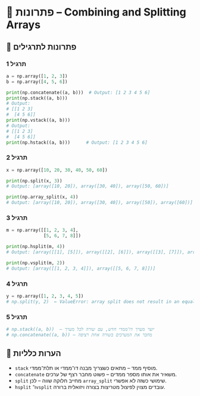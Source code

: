 # 📘 פתרונות – Combining and Splitting Arrays

## 🧪 פתרונות לתרגילים

### תרגיל 1
```python
a = np.array([1, 2, 3])
b = np.array([4, 5, 6])

print(np.concatenate((a, b)))  # Output: [1 2 3 4 5 6]
print(np.stack((a, b)))
# Output:
# [[1 2 3]
#  [4 5 6]]
print(np.vstack((a, b)))
# Output:
# [[1 2 3]
#  [4 5 6]]
print(np.hstack((a, b)))      # Output: [1 2 3 4 5 6]
```

### תרגיל 2
```python
x = np.array([10, 20, 30, 40, 50, 60])

print(np.split(x, 3))
# Output: [array([10, 20]), array([30, 40]), array([50, 60])]

print(np.array_split(x, 4))
# Output: [array([10, 20]), array([30, 40]), array([50]), array([60])]
```

### תרגיל 3
```python
m = np.array([[1, 2, 3, 4],
              [5, 6, 7, 8]])

print(np.hsplit(m, 4))
# Output: [array([[1], [5]]), array([[2], [6]]), array([[3], [7]]), array([[4], [8]])]

print(np.vsplit(m, 2))
# Output: [array([[1, 2, 3, 4]]), array([[5, 6, 7, 8]])]
```

### תרגיל 4
```python
y = np.array([1, 2, 3, 4, 5])
# np.split(y, 2)  ← ValueError: array split does not result in an equal division
```

### תרגיל 5
```python
# np.stack((a, b))  – יוצר מערך דו־ממדי חדש, עם שורה לכל מערך
# np.concatenate((a, b)) – מחבר את המערכים בשורה אחת רציפה
```

## 💬 הערות כלליות

* `stack` מוסיף ממד – מתאים כשצריך מבנה דו־ממדי או תלת־ממדי.
* `concatenate` משאיר את אותו מספר ממדים – פשוט מחבר רצף של ערכים.
* `split` מחייב חלוקה שווה – לכן `array_split` שימושי כשזה לא אפשרי.
* `hsplit` ו־`vsplit` עובדים מצוין לפיצול מטריצות בצורה ויזואלית ברורה.
